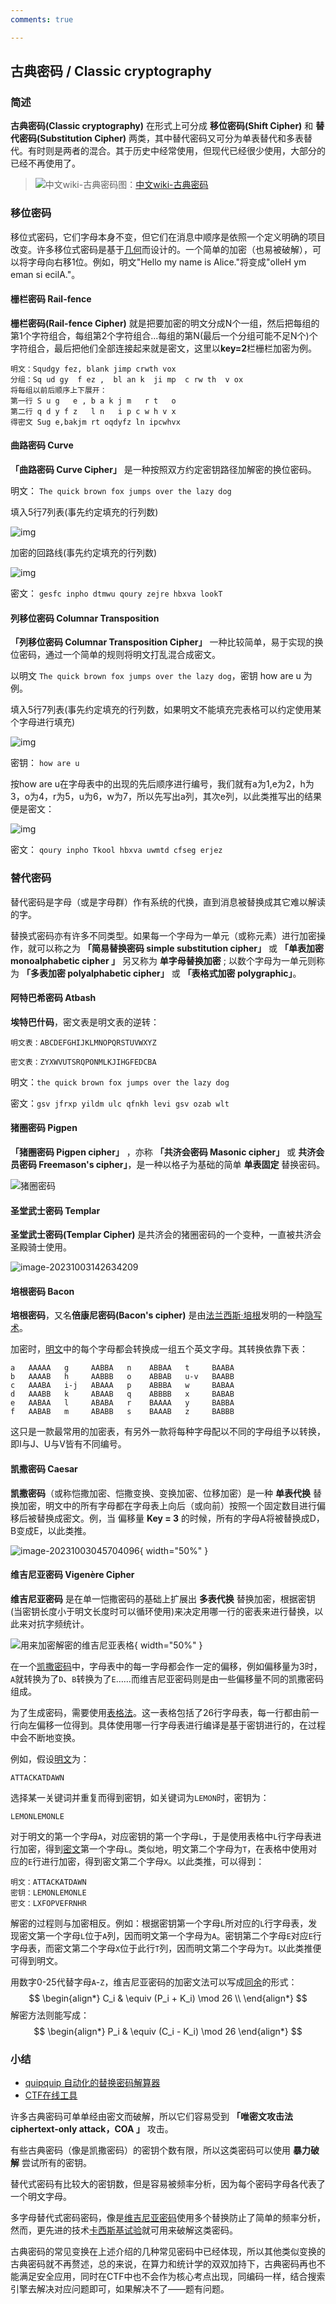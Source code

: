 ```yaml
---
comments: true

---
```

## 古典密码 / Classic cryptography

### 简述

**古典密码(Classic cryptography)** 在形式上可分成 **移位密码(Shift Cipher)** 和 **替代密码(Substitution Cipher)** 两类，其中替代密码又可分为单表替代和多表替代。有时则是两者的混合。其于历史中经常使用，但现代已经很少使用，大部分的已经不再使用了。

> ![中文wiki-古典密码](./assets/image-20230930134521408.png)图：[中文wiki-古典密码](https://zh.wikipedia.org/wiki/%E5%8F%A4%E5%85%B8%E5%AF%86%E7%A2%BC)

### 移位密码

移位式密码，它们字母本身不变，但它们在消息中顺序是依照一个定义明确的项目改变。许多移位式密码是基于[几何](https://zh.wikipedia.org/wiki/几何)而设计的。一个简单的加密（也易被破解），可以将字母向右移1位。例如，明文"Hello my name is Alice."将变成"olleH ym eman si ecilA."。

#### 栅栏密码 Rail-fence

**栅栏密码(Rail-fence Cipher)** 就是把要加密的明文分成N个一组，然后把每组的第1个字符组合，每组第2个字符组合...每组的第N(最后一个分组可能不足N个)个字符组合，最后把他们全部连接起来就是密文，这里以**key=2**栏栅栏加密为例。

```
明文：Squdgy fez, blank jimp crwth vox
分组：Sq ud gy  f ez ,  bl an k  ji mp  c rw th  v ox 
将每组以前后顺序上下展开：
第一行 S u g   e , b a k j m   r t   o
第二行 q d y f z   l n   i p c w h v x
得密文 Sug e,bakjm rt oqdyfz ln ipcwhvx
```

#### 曲路密码 Curve

**「曲路密码 Curve Cipher」** 是一种按照双方约定密钥路径加解密的换位密码。

明文： `The quick brown fox jumps over the lazy dog`

填入5行7列表(事先约定填充的行列数)

![img](./assets/2016071103145728301.png) 

加密的回路线(事先约定填充的行列数)

![img](./assets/2016071103145873152.png) 

密文： `gesfc inpho dtmwu qoury zejre hbxva lookT`           

#### 列移位密码 Columnar Transposition

**「列移位密码 Columnar Transposition Cipher」** 一种比较简单，易于实现的换位密码，通过一个简单的规则将明文打乱混合成密文。

以明文 `The quick brown fox jumps over the lazy dog`，密钥 how are u 为例。

填入5行7列表(事先约定填充的行列数，如果明文不能填充完表格可以约定使用某个字母进行填充)

![img](./assets/2016071103145728301-1696279955663-5.png) 

密钥： `how are u`

按how are u在字母表中的出现的先后顺序进行编号，我们就有a为1,e为2，h为3，o为4，r为5，u为6，w为7，所以先写出a列，其次e列，以此类推写出的结果便是密文：

![img](./assets/2016071103150019394.png) 

密文： `qoury inpho Tkool hbxva uwmtd cfseg erjez`

### 替代密码

替代密码是字母（或是字母群）作有系统的代换，直到消息被替换成其它难以解读的字。

替换式密码亦有许多不同类型。如果每一个字母为一单元（或称元素）进行加密操作，就可以称之为 **「简易替换密码 simple substitution cipher」** 或 **「单表加密 monoalphabetic cipher 」** 另又称为 **单字母替换加密** ;  以数个字母为一单元则称为 **「多表加密 polyalphabetic cipher」** 或  **「表格式加密 polygraphic」**。

#### 阿特巴希密码 Atbash

**埃特巴什码**，密文表是明文表的逆转：

```
明文表：ABCDEFGHIJKLMNOPQRSTUVWXYZ 

密文表：ZYXWVUTSRQPONMLKJIHGFEDCBA
```

明文：`the quick brown fox jumps over the lazy dog` 

密文：`gsv jfrxp yildm ulc qfnkh levi gsv ozab wlt`

#### 猪圈密码 Pigpen

 **「猪圈密码 Pigpen cipher」** ，亦称 **「共济会密码 Masonic cipher」**   或  **共济会员密码 Freemason's cipher」**，是一种以格子为基础的简单 **单表固定** 替换密码。

![猪圈密码](./assets/1-210929213Z22X.jpg) 



#### 圣堂武士密码 Templar

**圣堂武士密码(Templar Cipher)** 是共济会的猪圈密码的一个变种，一直被共济会圣殿骑士使用。

![image-20231003142634209](./assets/image-20231003142634209.png) 

#### 培根密码 Bacon

**培根密码**，又名**倍康尼密码(Bacon's cipher)** 是由[法兰西斯·培根](https://zh.wikipedia.org/wiki/法兰西斯·培根)发明的一种[隐写术](https://zh.wikipedia.org/wiki/隐写术)。

加密时，[明文](https://zh.wikipedia.org/wiki/明文)中的每个字母都会转换成一组五个英文字母。其转换依靠下表：

```
a   AAAAA   g     AABBA   n    ABBAA   t     BAABA
b   AAAAB   h     AABBB   o    ABBAB   u-v   BAABB
c   AAABA   i-j   ABAAA   p    ABBBA   w     BABAA
d   AAABB   k     ABAAB   q    ABBBB   x     BABAB
e   AABAA   l     ABABA   r    BAAAA   y     BABBA
f   AABAB   m     ABABB   s    BAAAB   z     BABBB
```

这只是一款最常用的加密表，有另外一款将每种字母配以不同的字母组予以转换，即I与J、U与V皆有不同编号。

#### 凯撒密码 Caesar

**凯撒密码**（或称恺撒加密、恺撒变换、变换加密、位移加密）是一种 **单表代换** 替换加密，明文中的所有字母都在字母表上向后（或向前）按照一个固定数目进行偏移后被替换成密文。例，当 偏移量 **Key = 3** 的时候，所有的字母A将被替换成D，B变成E，以此类推。

![image-20231003045704096](./assets/image-20231003045704096.png){ width="50%" } 

#### 维吉尼亚密码 Vigenère Cipher

**维吉尼亚密码** 是在单一恺撒密码的基础上扩展出 **多表代换** 替换加密，根据密钥(当密钥长度小于明文长度时可以循环使用)来决定用哪一行的密表来进行替换，以此来对抗字频统计。

![用来加密解密的维吉尼亚表格](./assets/4a03e279279cbc74203cbe0a4895e6fd.png){ width="50%" } 

在一个[凯撒密码](https://zh.wikipedia.org/wiki/凱撒密碼)中，字母表中的每一字母都会作一定的偏移，例如偏移量为3时，`A`就转换为了`D`、`B`转换为了`E`……而维吉尼亚密码则是由一些偏移量不同的凯撒密码组成。

为了生成密码，需要使用[表格法](https://zh.wikipedia.org/wiki/表格法)。这一表格包括了26行字母表，每一行都由前一行向左偏移一位得到。具体使用哪一行字母表进行编译是基于密钥进行的，在过程中会不断地变换。

例如，假设[明文](https://zh.wikipedia.org/wiki/明文)为：

```
ATTACKATDAWN
```

选择某一关键词并重复而得到密钥，如关键词为`LEMON`时，密钥为：

```
LEMONLEMONLE
```

对于明文的第一个字母`A`，对应密钥的第一个字母`L`，于是使用表格中`L`行字母表进行加密，得到[密文](https://zh.wikipedia.org/wiki/密文)第一个字母`L`。类似地，明文第二个字母为`T`，在表格中使用对应的`E`行进行加密，得到密文第二个字母`X`。以此类推，可以得到：

```
明文：ATTACKATDAWN
密钥：LEMONLEMONLE
密文：LXFOPVEFRNHR
```

解密的过程则与加密相反。例如：根据密钥第一个字母`L`所对应的`L`行字母表，发现密文第一个字母`L`位于`A`列，因而明文第一个字母为`A`。密钥第二个字母`E`对应`E`行字母表，而密文第二个字母`X`位于此行`T`列，因而明文第二个字母为`T`。以此类推便可得到明文。

用数字0-25代替字母`A`-`Z`，维吉尼亚密码的加密文法可以写成[同余](https://zh.wikipedia.org/wiki/同余)的形式：
$$
\begin{align*}
C_i & \equiv (P_i + K_i) \mod 26 \\
\end{align*}
$$
解密方法则能写成：
$$
\begin{align*}
P_i & \equiv (C_i - K_i) \mod 26
\end{align*}
$$

### 小结

- [quipquip 自动化的替换密码解算器 ](https://quipqiup.com/)
- [CTF在线工具](http://www.hiencode.com/)

许多古典密码可单单经由密文而破解，所以它们容易受到 **「唯密文攻击法 ciphertext-only attack，COA 」** 攻击。

有些古典密码（像是凯撒密码）的密钥个数有限，所以这类密码可以使用 **暴力破解** 尝试所有的密钥。

替代式密码有比较大的密钥数，但是容易被频率分析，因为每个密码字母各代表了一个明文字母。

多字母替代式密码密码，像是[维吉尼亚密码](https://zh.wikipedia.org/wiki/维吉尼亚密码)使用多个替换防止了简单的频率分析，然而，更先进的技术[卡西斯基试验](https://zh.wikipedia.org/wiki/维吉尼亚密码#卡西斯基试验)就可用来破解这类密码。

古典密码的常见变换在上述介绍的几种常见密码中已经体现，所以其他类似变换的古典密码就不再赘述，总的来说，在算力和统计学的双双加持下，古典密码再也不能满足安全应用，同时在CTF中也不会作为核心考点出现，同编码一样，结合搜索引擎去解决对应问题即可，如果解决不了——题有问题。
